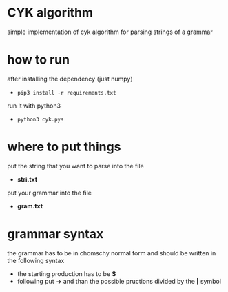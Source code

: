 # CYK algorithm

simple implementation of cyk algorithm for parsing strings of a grammar

# how to run

after installing the dependency (just numpy)

- `pip3 install -r requirements.txt`

run it with python3

- `python3 cyk.pys`

# where to put things

put the string that you want to parse into the file 

- **stri.txt**

put your grammar into the file
- **gram.txt**

# grammar syntax

the grammar has to be in chomschy normal form and should be written in the following syntax

- the starting production has to be **S**
- following put **->** and than the possible pructions divided by the **|** symbol 

